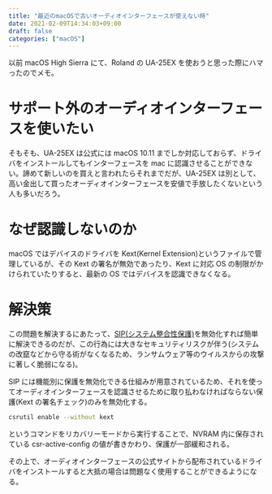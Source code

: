 ```yaml
---
title: "最近のmacOSで古いオーディオインターフェースが使えない時"
date: 2021-02-09T14:34:03+09:00
draft: false
categories: ["macOS"]
---
```


以前 macOS High Sierra にて、Roland の UA-25EX を使おうと思った際にハマったのでメモ。

# サポート外のオーディオインターフェースを使いたい

そもそも、UA-25EX は公式には macOS 10.11 までしか対応しておらず、ドライバをインストールしてもインターフェースを mac に認識させることができない。諦めて新しいのを買えと言われたらそれまでだが、UA-25EX は別として、高い金出して買ったオーディオインターフェースを安値で手放したくないという人も多いだろう。

# なぜ認識しないのか

macOS ではデバイスのドライバを Kext(Kernel Extension)というファイルで管理しているが、その Kext の署名が無効であったり、Kext に対応 OS の制限がかけられていたりすると、最新の OS ではデバイスを認識できなくなる。

# 解決策

この問題を解決するにあたって、[SIP(システム整合性保護)](https://support.apple.com/ja-jp/HT204899)を無効化すれば簡単に解決できるのだが、この行為には大きなセキュリティリスクが伴う(システムの改竄などから守る術がなくなるため、ランサムウェア等のウイルスからの攻撃に著しく脆弱になる)。

SIP には機能別に保護を無効化できる仕組みが用意されているため、それを使ってオーディオインターフェースを認識させるために取り払わなければならない保護(Kext の署名チェック)のみを無効化する。

```sh
csrutil enable --without kext
```

というコマンドをリカバリーモードから実行することで、NVRAM 内に保存されている csr-active-config の値が書きかわり、保護が一部緩和される。

その上で、オーディオインターフェースの公式サイトから配布されているドライバをインストールすると大抵の場合は問題なく使用することができるようになる。
